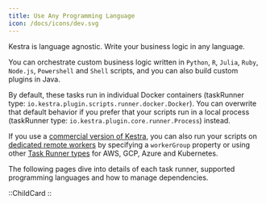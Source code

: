 ```yaml
---
title: Use Any Programming Language
icon: /docs/icons/dev.svg
---
```


Kestra is language agnostic. Write your business logic in any language.

You can orchestrate custom business logic written in `Python`, `R`, `Julia`, `Ruby`,  `Node.js`, `Powershell` and `Shell` scripts, and you can also build custom plugins in Java.

By default, these tasks run in individual Docker containers (taskRunner type: `io.kestra.plugin.scripts.runner.docker.Docker`). You can overwrite that default behavior if you prefer that your scripts run in a local process (taskRunner type: `io.kestra.plugin.core.runner.Process`) instead.

If you use a [commercial version of Kestra](../../06.enterprise/index.md), you can also run your scripts on [dedicated remote workers](../../06.enterprise/worker-group.md) by specifying a `workerGroup` property or using other [Task Runner types](../../05.concepts/09.task-runners/04.types/index.md) for AWS, GCP, Azure and Kubernetes.

The following pages dive into details of each task runner, supported programming languages and how to manage dependencies.

::ChildCard
::
